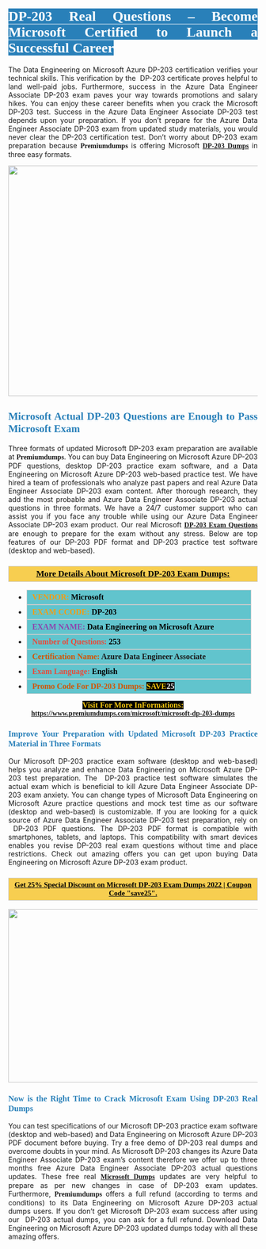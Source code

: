 <h1 style="text-align: justify;"><span style="color:#ffffff;"><span style="font-family:Georgia,serif;"><strong><span style="background-color:#2980b9;">DP-203 Real Questions – Become Microsoft Certified to Launch a Successful Career</span></strong></span></span></h1>

<p style="text-align: justify;">The Data Engineering on Microsoft Azure DP-203 certification verifies your technical skills. This verification by the  DP-203 certificate proves helpful to land well-paid jobs. Furthermore, success in the Azure Data Engineer Associate DP-203 exam paves your way towards promotions and salary hikes. You can enjoy these career benefits when you crack the Microsoft DP-203 test. Success in the Azure Data Engineer Associate DP-203 test depends upon your preparation. If you don’t prepare for the Azure Data Engineer Associate DP-203 exam from updated study materials, you would never clear the DP-203 certification test. Don’t worry about DP-203 exam preparation because <span style="font-size:14px;"><strong><span style="font-family:Georgia,serif;">Premiumdumps</span></strong></span> is offering Microsoft <span style="font-family:Georgia,serif;"><strong><a href="https://www.premiumdumps.com/microsoft/microsoft-dp-203-dumps">DP-203 Dumps</a></strong></span> in three easy formats.</p>

<p style="text-align: center;"><a href="https://www.premiumdumps.com/microsoft/microsoft-dp-203-dumps"><img alt="" src="https://i.imgur.com/P39uA2n.jpg" style="width: 700px; height: 465px;" /></a></p>

<h2 style="text-align: justify;"><span style="color:#2980b9;"><span style="font-family:Georgia,serif;"><strong>Microsoft Actual DP-203 Questions are Enough to Pass Microsoft Exam</strong></span></span></h2>

<p style="text-align: justify;">Three formats of updated Microsoft DP-203 exam preparation are available at <span style="font-size:14px;"><strong><span style="font-family:Georgia,serif;">Premiumdumps</span></strong></span>. You can buy Data Engineering on Microsoft Azure DP-203 PDF questions, desktop DP-203 practice exam software, and a Data Engineering on Microsoft Azure DP-203 web-based practice test. We have hired a team of professionals who analyze past papers and real Azure Data Engineer Associate DP-203 exam content. After thorough research, they add the most probable and Azure Data Engineer Associate DP-203 actual questions in three formats. We have a 24/7 customer support who can assist you if you face any trouble while using our Azure Data Engineer Associate DP-203 exam product. Our real Microsoft <span style="font-family:Georgia,serif;"><strong><a href="https://www.premiumdumps.com/microsoft/microsoft-dp-203-dumps">DP-203 Exam Questions</a></strong></span> are enough to prepare for the exam without any stress. Below are top features of our DP-203 PDF format and DP-203 practice test software (desktop and web-based).</p>

<h3 style="background: #f7ce50; border: 1px solid rgb(204, 204, 204); padding: 5px 10px; text-align: center;"><span style="font-family:Georgia,serif;"><u><u><span style="color:#000000;"><span style="font-size:11pt"><span style="line-height:normal"><b><span style="font-size:13.0pt"><span cambria="">More Details About Microsoft DP-203 Exam Dumps:</span></span></b></span></span></span></u></u></span></h3>

<ul>
	<li style="margin:0cm 10pt">
	<div style="background:#61c4cd; border: 1px solid rgb(204, 204, 204); padding: 5px 10px; text-align: justify;"><span style="font-family:Georgia,serif;"><span style="font-size:11pt"><span style="line-height:normal"><b><span style="font-size:12.0pt"><span new="" roman="" times=""><span style="color:#f39c12;">VENDOR:</span> <span style="color:#000000;">Microsoft</span></span></span></b></span></span></span></div>
	</li>
	<li style="margin:0cm 10pt">
	<div style="background: #61c4cd; border: 1px solid rgb(204, 204, 204); padding: 5px 10px; text-align: justify;"><span style="font-family:Georgia,serif;"><span style="font-size:11pt"><span style="line-height:normal"><b><span style="font-size:12.0pt"><span new="" roman="" times=""><span style="color:#f39c12;">EXAM CCODE:</span> <span style="color:#000000;">DP-203</span></span></span></b></span></span></span></div>
	</li>
	<li style="margin:0cm 10pt">
	<div style="background: #61c4cd; border: 1px solid rgb(204, 204, 204); padding: 5px 10px; text-align: justify;"><span style="font-family:Georgia,serif;"><span style="font-size:11pt"><span style="line-height:normal"><b><span style="font-size:12.0pt"><span new="" roman="" times=""><span style="color:#8e44ad;">EXAM NAME:</span> <span style="color:#000000;">Data Engineering on Microsoft Azure</span></span></span></b></span></span></span></div>
	</li>
	<li style="margin:0cm 10pt">
	<div style="background: #61c4cd; border: 1px solid rgb(204, 204, 204); padding: 5px 10px;"><span style="font-family:Georgia,serif;"><span style="font-size:11pt"><span style="line-height:normal"><b><span style="font-size:12.0pt"><span new="" roman="" times=""><span style="color:#e74c3c;">Number of Questions:</span><span style="color:#000000;"><span style="color:#f1c40f;"> </span>253</span></span></span></b></span></span></span></div>
	</li>
	<li style="margin:0cm 10pt">
	<div style="background: #61c4cd; border: 1px solid rgb(204, 204, 204); padding: 5px 10px; text-align: justify;"><span style="font-family:Georgia,serif;"><span style="font-size:11pt"><span style="line-height:normal"><b><span style="font-size:12.0pt"><span new="" roman="" times=""><span style="color:#d35400;">Certification Name:</span> Azure Data Engineer Associate</span></span></b></span></span></span></div>
	</li>
	<li style="margin:0cm 10pt">
	<div style="background: #61c4cd; border: 1px solid rgb(204, 204, 204); padding: 5px 10px; text-align: justify;"><span style="font-family:Georgia,serif;"><span style="font-size:11pt"><span style="line-height:normal"><b><span style="font-size:12.0pt"><span new="" roman="" times=""><span style="color:#e74c3c;">Exam Language:</span> <span style="color:#000000;">English</span></span></span></b></span></span></span></div>
	</li>
	<li style="margin:0cm 10pt">
	<div style="background: #61c4cd; border: 1px solid rgb(204, 204, 204); padding: 5px 10px;"><span style="font-family:Georgia,serif;"><span style="font-size:11pt"><span style="line-height:normal"><b><span style="font-size:12.0pt"><span new="" roman="" times=""><span style="color:#d35400;">Promo Code For DP-203 Dumps:</span><span style="color:#f1c40f;"> <span style="background-color:#000000;">SAVE</span></span><span style="color:#ffffff;"><span style="background-color:#000000;">25</span></span></span></span></b></span></span></span></div>
	</li>
</ul>

<p style="text-align: center;"><span style="font-family:Georgia,serif;"><strong><span style="font-size:16px;"><span style="color:#f1c40f;"><span style="background-color:#000000;">Visit For More InFormations:</span></span></span> <a href="https://www.premiumdumps.com/microsoft/microsoft-dp-203-dumps">https://www.premiumdumps.com/microsoft/microsoft-dp-203-dumps</a></strong></span></p>

<h3 style="text-align: justify;"><span style="color:#2980b9;"><span style="font-family:Georgia,serif;"><strong><strong><strong>Improve Your Preparation with Updated Microsoft DP-203 Practice Material in Three Formats</strong></strong></strong></span></span></h3>

<p style="text-align: justify;">Our Microsoft DP-203 practice exam software (desktop and web-based) helps you analyze and enhance Data Engineering on Microsoft Azure DP-203 test preparation. The  DP-203 practice test software simulates the actual exam which is beneficial to kill Azure Data Engineer Associate DP-203 exam anxiety. You can change types of Microsoft Data Engineering on Microsoft Azure practice questions and mock test time as our software (desktop and web-based) is customizable. If you are looking for a quick source of Azure Data Engineer Associate DP-203 test preparation, rely on  DP-203 PDF questions. The DP-203 PDF format is compatible with smartphones, tablets, and laptops. This compatibility with smart devices enables you revise DP-203 real exam questions without time and place restrictions. Check out amazing offers you can get upon buying Data Engineering on Microsoft Azure DP-203 exam product.</p>

<h3 style="background: rgb(247, 206, 80); border: 1px solid rgb(204, 204, 204); padding: 5px 10px; text-align: center;"><span style="font-family:Georgia,serif;"><u><span style="color:#000000;"><span style="font-size:11pt;"><span style="line-height:normal;"><b><span cambria="">Get 25% Special Discount on Microsoft DP-203 Exam Dumps 2022 | Coupon Code "save25".</span></b></span></span></span></u></span></h3>

<p style="text-align: center;"><strong><a href="https://www.premiumdumps.com/microsoft/microsoft-dp-203-dumps"><img alt="" src="https://i.imgur.com/2KPb8yb.jpeg" style="width: 700px; height: 350px;" /></a></strong></p>

<h3 style="text-align: justify;"><span style="color:#2980b9;"><span style="font-family:Georgia,serif;"><strong><strong><strong>Now is the Right Time to Crack Microsoft Exam Using DP-203 Real Dumps</strong></strong></strong></span></span></h3>

<p style="text-align: justify;">You can test specifications of our Microsoft DP-203 practice exam software (desktop and web-based) and Data Engineering on Microsoft Azure DP-203 PDF document before buying. Try a free demo of DP-203 real dumps and overcome doubts in your mind. As Microsoft DP-203 changes its Azure Data Engineer Associate DP-203 exam’s content therefore we offer up to three months free Azure Data Engineer Associate DP-203 actual questions updates. These free real <span style="font-family:Georgia,serif;"><strong><a href="https://www.premiumdumps.com/microsoft-exam-dumps">Microsoft Dumps</a></strong></span> updates are very helpful to prepare as per new changes in case of DP-203 exam updates. Furthermore, <span style="font-size:14px;"><strong><span style="font-family:Georgia,serif;">Premiumdumps</span></strong></span> offers a full refund (according to terms and conditions) to its Data Engineering on Microsoft Azure DP-203 actual dumps users. If you don’t get Microsoft DP-203 exam success after using our  DP-203 actual dumps, you can ask for a full refund. Download Data Engineering on Microsoft Azure DP-203 updated dumps today with all these amazing offers.</p>
